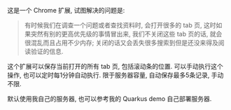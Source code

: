 这是一个 Chrome 扩展, 试图解决的问题是:

>有时候我们在调查一个问题或者查找资料时, 会打开很多的 tab 页, 这时如果突然有别的更高优先级的事情冒出来, 我们不关闭这些 tab 页的话, 就会很混乱而且占用不少内存; 关闭的话又会丢失很多搜索到但是还没来得及阅读验证的信息.

这个扩展可以保存当前打开的所有 tab 页, 包括滚动条的位置. 可以手动执行这个操作, 也可以定时每1分钟自动执行. 限于服务器容量, 自动保存最多5条记录, 手动不限.

默认使用我自己的服务器, 也可以参考我的 Quarkus demo 自己部署服务器.
